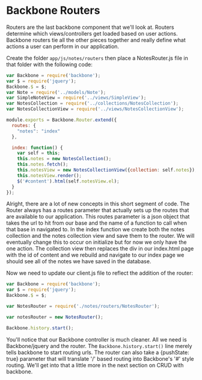 Backbone Routers
========================
Routers are the last backbone component that we'll look at.
Routers determine which views/controllers get loaded based
on user actions. Backbone routers tie all the other pieces together
and really define what actions a user can perform in our application.

Create the folder `app/js/notes/routers` then place a NotesRouter.js
file in that folder with the following code:
```javascript
var Backbone = require('backbone');
var $ = require('jquery');
Backbone.$ = $;
var Note = require('../models/Note');
var SimpleNoteView = require('../views/SimpleView');
var NotesCollection = require('../collections/NotesCollection');
var NotesCollectionView = require('../views/NotesCollectionView');

module.exports = Backbone.Router.extend({
  routes: {
    "notes": "index"
  },

  index: function() {
    var self = this;
    this.notes = new NotesCollection();
    this.notes.fetch();
    this.notesView = new NotesCollectionView({collection: self.notes});
    this.notesView.render();
    $('#content').html(self.notesView.el);
  }
});
```

Alright, there are a lot of new concepts in this short segment of code.
The Router always has a routes parameter that actually sets up the routes
that are available to our application. This routes parameter is a json object
that takes the url to hit from our base and the name of a function to call when 
that base in navigated to. In the index function we create both the notes
collection and the notes collection view and save them to the router.
We will eventually change this to occur on initialize but for now we only have
the one action. The collection view then replaces the div in our index.html
page with the id of content and we rebuild and navigate to our index page
we should see all of the notes we have saved in the database.

Now we need to update our client.js file to reflect the addition of the
router:
```javascript
var Backbone = require('backbone');
var $ = require('jquery');
Backbone.$ = $;

var NotesRouter = require('./notes/routers/NotesRouter');

var notesRouter = new NotesRouter();

Backbone.history.start();
```
You'll notice that our Backbone controller is much cleaner. All we need is
Backbone/jquery and the router. The `Backbone.history.start()` line merely
tells backbone to start routing urls. The router can also take a {pushState: true}
parameter that will translate '/' based routing into Backbone's '#' style routing.
We'll get into that a little more in the next section on CRUD with backbone.
